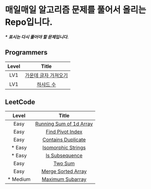 # 매일매일 알고리즘 문제를 풀어서 올리는 Repo입니다.

##### \* 표시는 다시 풀어야 할 문제입니다.

## Programmers

| Level |                                                                                          Title                                                                                          |
| :---: | :-------------------------------------------------------------------------------------------------------------------------------------------------------------------------------------: |
|  LV1  | [가운데 글자 가져오기](https://github.com/Anjiwoong/Algorithm_TIL/blob/main/Programmers/LV1/%EA%B0%80%EC%9A%B4%EB%8D%B0%20%EA%B8%80%EC%9E%90%20%EA%B0%80%EC%A0%B8%EC%98%A4%EA%B8%B0.js) |
|  LV1  |                              [하샤드 수](https://github.com/Anjiwoong/Algorithm_TIL/blob/main/Programmers/LV1/%ED%95%98%EC%83%A4%EB%93%9C%20%EC%88%98.js)                               |

## LeetCode

|   Level   |                                                              Title                                                               |
| :-------: | :------------------------------------------------------------------------------------------------------------------------------: |
|   Easy    | [Running Sum of 1d Array](https://github.com/Anjiwoong/Algorithm_TIL/blob/main/LeetCode/Easy/Running%20Sum%20of%201d%20Array.js) |
|   Easy    |          [Find Pivot Index](https://github.com/Anjiwoong/Algorithm_TIL/blob/main/LeetCode/Easy/Find%20Pivot%20Index.js)          |
|   Easy    |         [Contains Duplicate](https://github.com/Anjiwoong/Algorithm_TIL/blob/main/LeetCode/Easy/Contains%20Duplicate.js)         |
|  \* Easy  |         [Isomorphic Strings](https://github.com/Anjiwoong/Algorithm/blob/main/LeetCode/Easy/%20Isomorphic%20Strings.js)          |
|  \* Easy  |               [Is Subsequence](https://github.com/Anjiwoong/Algorithm/blob/main/LeetCode/Easy/Is%20Subsequence.js)               |
|   Easy    |                      [Two Sum](https://github.com/Anjiwoong/Algorithm/blob/main/LeetCode/Easy/Two%20Sum.js)                      |
|   Easy    |                                                      [Merge Sorted Array]()                                                      |
| \* Medium |          [Maximum Subarray](https://github.com/Anjiwoong/Algorithm_TIL/blob/main/LeetCode/Medium/Maximum%20Subarray.js)          |

